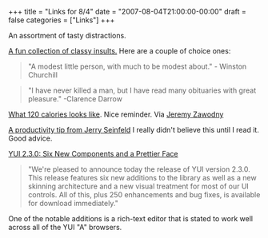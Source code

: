 +++
title = "Links for 8/4"
date = "2007-08-04T21:00:00-00:00"
draft = false
categories = ["Links"]
+++

An assortment of tasty distractions.

[A fun collection of classy
insults.](http://www.bspcn.com/2007/08/04/when-insults-had-class/) Here
are a couple of choice ones:

> "A modest little person, with much to be modest about." - Winston
> Churchill

> "I have never killed a man, but I have read many obituaries with
> great pleasure." -Clarence Darrow

[What 120 calories looks like](http://www.nhs.uk/pages/gallery.html).
Nice reminder. Via [Jeremy Zawodny](http://jeremy.zawodny.com/blog/)

[A productivity tip from Jerry
Seinfeld](http://lifehacker.com/software/motivation/jerry-seinfelds-productivity-secret-281626.php)
I really didn't believe this until I read it. Good advice.

[YUI 2.3.0: Six New Components and a Prettier
Face](http://yuiblog.com/blog/2007/07/31/yui-2-3-0-released/)

> "We're pleased to announce today the release of YUI version 2.3.0.
> This release features six new additions to the library as well as a
> new skinning architecture and a new visual treatment for most of our
> UI controls. All of this, plus 250 enhancements and bug fixes, is
> available for download immediately."

One of the notable additions is a rich-text editor that is stated to
work well across all of the YUI "A" browsers.

